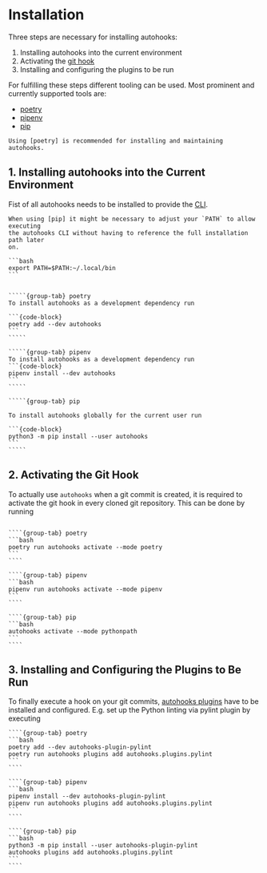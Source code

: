 # Installation

Three steps are necessary for installing autohooks:

  1. Installing autohooks into the current environment
  2. Activating the [git hook](https://git-scm.com/docs/githooks)
  3. Installing and configuring the plugins to be run

For fulfilling these steps different tooling can be used. Most prominent and currently supported tools are:

* [poetry]
* [pipenv]
* [pip]

```{note}
Using [poetry] is recommended for installing and maintaining autohooks.
```

## 1. Installing autohooks into the Current Environment

Fist of all autohooks needs to be installed to provide the
[CLI](https://en.wikipedia.org/wiki/Command-line_interface).

````{hint}
When using [pip] it might be necessary to adjust your `PATH` to allow executing
the autohooks CLI without having to reference the full installation path later
on.

```bash
export PATH=$PATH:~/.local/bin
```
````

``````{tabs}

`````{group-tab} poetry
To install autohooks as a development dependency run

```{code-block}
poetry add --dev autohooks
```
`````

`````{group-tab} pipenv
To install autohooks as a development dependency run
```{code-block}
pipenv install --dev autohooks
```
`````

`````{group-tab} pip

To install autohooks globally for the current user run

```{code-block}
python3 -m pip install --user autohooks
```
`````
``````

## 2. Activating the Git Hook

To actually use `autohooks` when a git commit is created, it is required to
activate the git hook in every cloned git repository. This can be done by running

`````{tabs}

````{group-tab} poetry
```bash
poetry run autohooks activate --mode poetry
```
````

````{group-tab} pipenv
```bash
pipenv run autohooks activate --mode pipenv
```
````

````{group-tab} pip
```bash
autohooks activate --mode pythonpath
```
````
`````

## 3. Installing and Configuring the Plugins to Be Run

To finally execute a hook on your git commits, [autohooks plugins](./plugins) have to
be installed and configured. E.g. set up the Python linting via
pylint plugin by executing

`````{tabs}
````{group-tab} poetry
```bash
poetry add --dev autohooks-plugin-pylint
poetry run autohooks plugins add autohooks.plugins.pylint
```
````

````{group-tab} pipenv
```bash
pipenv install --dev autohooks-plugin-pylint
pipenv run autohooks plugins add autohooks.plugins.pylint
```
````

````{group-tab} pip
```bash
python3 -m pip install --user autohooks-plugin-pylint
autohooks plugins add autohooks.plugins.pylint
```
````
`````
[pipenv]: https://pipenv.readthedocs.io/en/latest/
[poetry]: https://python-poetry.org/
[pip]: https://pip.pypa.io/en/stable/
